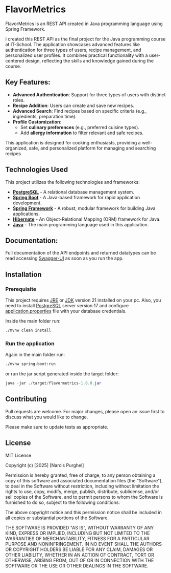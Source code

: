 # FlavorMetrics

FlavorMetrics is an REST API created in Java programming language using Spring Framework.

I created this REST API as the final project for the Java programming course at IT-School. The application showcases advanced features like authentication for three types of users, recipe management, and personalized user profiles. It combines practical functionality with a user-centered design, reflecting the skills and knowledge gained during the course.

## Key Features:
- **Advanced Authentication**: Support for three types of users with distinct roles.
- **Recipe Addition**: Users can create and save new recipes.
- **Advanced Search**: Find recipes based on specific criteria (e.g., ingredients, preparation time).
- **Profile Customization**:
    - Set **culinary preferences** (e.g., preferred cuisine types).
    - Add **allergy information** to filter relevant and safe recipes.

This application is designed for cooking enthusiasts, providing a well-organized, safe, and personalized platform for managing and searching recipes

## Technologies Used

This project utilizes the following technologies and frameworks:

- **[PostgreSQL](https://www.postgresql.org/)** - A relational database management system.
- **[Spring Boot](https://spring.io/projects/spring-boot)** - A Java-based framework for rapid application development.
- **[Spring Framework](https://spring.io/projects/spring-framework)** - A robust, modular framework for building Java applications.
- **[Hibernate](https://hibernate.org/)** - An Object-Relational Mapping (ORM) framework for Java.
- **[Java](https://www.java.com/)** - The main programming language used in this application.

## Documentation:
Full documentation of the API endpoints and returned datatypes can be read accessing [Swagger-UI](http://localhost:8080/swagger-ui/index.html) as soon as you run the app.

## Installation

### Prerequisite
This project requires [JRE](https://bell-sw.com/pages/downloads/?version=java-21&os=windows&package=jre-full) or [JDK](https://www.oracle.com/ro/java/technologies/downloads/#java21) version 21 installed on your pc.
Also, you need to install [PostgreSQL](https://www.postgresql.org/download/) server version 17 and configure [application.properties](src/main/resources/application.properties) file with your database credentials.

Inside the main folder run:
```bash
./mvnw clean install
```

### Run the application
Again in the main folder run:
```bash
./mvnw spring-boot:run
```
or run the jar script generated inside the target folder:
```java
java -jar ./target/flavormetrics-1.0.0.jar
```
## Contributing

Pull requests are welcome. For major changes, please open an issue first
to discuss what you would like to change.

Please make sure to update tests as appropriate.

## License

MIT License

Copyright (c) [2025] [Narcis Purghel]

Permission is hereby granted, free of charge, to any person obtaining a copy
of this software and associated documentation files (the "Software"), to deal
in the Software without restriction, including without limitation the rights
to use, copy, modify, merge, publish, distribute, sublicense, and/or sell
copies of the Software, and to permit persons to whom the Software is
furnished to do so, subject to the following conditions:

The above copyright notice and this permission notice shall be included in all
copies or substantial portions of the Software.

THE SOFTWARE IS PROVIDED "AS IS", WITHOUT WARRANTY OF ANY KIND, EXPRESS OR
IMPLIED, INCLUDING BUT NOT LIMITED TO THE WARRANTIES OF MERCHANTABILITY,
FITNESS FOR A PARTICULAR PURPOSE AND NONINFRINGEMENT. IN NO EVENT SHALL THE
AUTHORS OR COPYRIGHT HOLDERS BE LIABLE FOR ANY CLAIM, DAMAGES OR OTHER
LIABILITY, WHETHER IN AN ACTION OF CONTRACT, TORT OR OTHERWISE, ARISING FROM,
OUT OF OR IN CONNECTION WITH THE SOFTWARE OR THE USE OR OTHER DEALINGS IN THE
SOFTWARE.